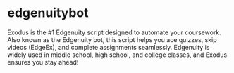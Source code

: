 # edgenuitybot
Exodus is the #1 Edgenuity script designed to automate your coursework. Also known as the Edgenuity bot, this script helps you ace quizzes, skip videos (EdgeEx), and complete assignments seamlessly. Edgenuity is widely used in middle school, high school, and college classes, and Exodus ensures you stay ahead!

